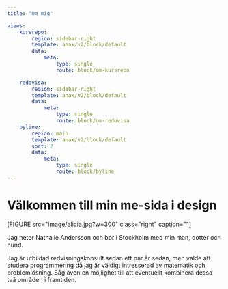 ```yaml
---
title: "Om mig"

views:
    kursrepo:
        region: sidebar-right
        template: anax/v2/block/default
        data:
            meta:
                type: single
                route: block/om-kursrepo

    redovisa:
        region: sidebar-right
        template: anax/v2/block/default
        data:
            meta:
                type: single
                route: block/om-redovisa
    byline:
        region: main
        template: anax/v2/block/default
        sort: 2
        data:
            meta:
                type: single
                route: block/byline
---
```

Välkommen till min me-sida i design
=========================

[FIGURE src="image/alicia.jpg?w=300" class="right" caption=""]
<br>

Jag heter Nathalie Andersson och bor i Stockholm med min man, dotter och hund.

Jag är utbildad redvisningskonsult sedan ett par år sedan, men valde att studera programmering då jag är väldigt intresserad av matematik och problemlösning. Såg även en möjlighet till att eventuellt kombinera dessa två områden i framtiden.
